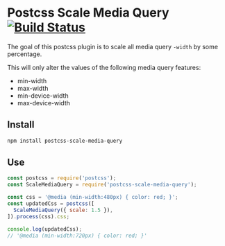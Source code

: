 Postcss Scale Media Query [![Build Status](https://travis-ci.org/neurosnap/postcss-scale-media-query.svg?branch=master)](https://travis-ci.org/neurosnap/postcss-scale-media-query)
=========================

The goal of this postcss plugin is to scale all media query `-width` by some percentage.

This will only alter the values of the following media query features:

* min-width
* max-width
* min-device-width
* max-device-width

Install
-------

```bash
npm install postcss-scale-media-query
```

Use
---

```js
const postcss = require('postcss');
const ScaleMediaQuery = require('postcss-scale-media-query');

const css = '@media (min-width:480px) { color: red; }';
const updatedCss = postcss([
  ScaleMediaQuery({ scale: 1.5 }),
]).process(css).css;

console.log(updatedCss);
// '@media (min-width:720px) { color: red; }'
```
